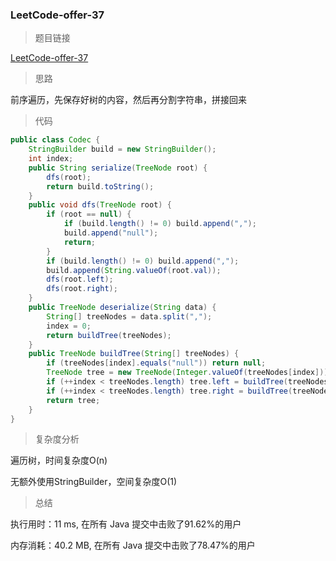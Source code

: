 ### LeetCode-offer-37

> 题目链接

[LeetCode-offer-37](https://leetcode-cn.com/problems/xu-lie-hua-er-cha-shu-lcof/)

> 思路

前序遍历，先保存好树的内容，然后再分割字符串，拼接回来

> 代码

```java
public class Codec {
    StringBuilder build = new StringBuilder();
    int index;
    public String serialize(TreeNode root) {
        dfs(root);
        return build.toString();
    }
    public void dfs(TreeNode root) {
        if (root == null) {
            if (build.length() != 0) build.append(",");
            build.append("null");
            return;
        }
        if (build.length() != 0) build.append(",");
        build.append(String.valueOf(root.val));
        dfs(root.left);
        dfs(root.right);
    }
    public TreeNode deserialize(String data) {
        String[] treeNodes = data.split(",");
        index = 0;
        return buildTree(treeNodes);
    }
    public TreeNode buildTree(String[] treeNodes) {
        if (treeNodes[index].equals("null")) return null;
        TreeNode tree = new TreeNode(Integer.valueOf(treeNodes[index]));
        if (++index < treeNodes.length) tree.left = buildTree(treeNodes);
        if (++index < treeNodes.length) tree.right = buildTree(treeNodes);
        return tree;
    }
}
```

> 复杂度分析

遍历树，时间复杂度O(n)

无额外使用StringBuilder，空间复杂度O(1)

> 总结

执行用时：11 ms, 在所有 Java 提交中击败了91.62%的用户

内存消耗：40.2 MB, 在所有 Java 提交中击败了78.47%的用户
